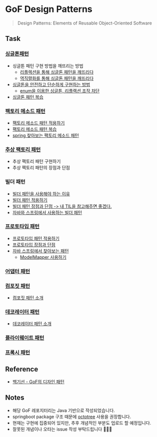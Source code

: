 # GoF Design Patterns
> Design Patterns: Elements of Reusable Object-Oriented Software

## Task
### [싱글톤패턴](./src/main/java/com/pattern/GoF/singleton)
* 싱글톤 패턴 구현 방법을 깨뜨리는 방법
    * [리플렉션을 통해 싱글톤 패턴을 깨뜨리다](src/test/java/com/pattern/GoF/singleton/crashSingleton/SettingsTest.java)
    * [역직렬화를 통해 싱글톤 패턴을 깨뜨리다](src/test/java/com/pattern/GoF/singleton/crashSingleton/SettingsTest2.java)  
* [싱글톤을 안전하고 단순하게 구현하는 방법](./src/main/java/com/pattern/GoF/singleton/enumType/Settings.java)
    * [enum을 이용한 싱글톤, 리플랙션 조작 차단](./src/test/java/com/pattern/GoF/singleton/enumType/SettingsTest.java)
* [싱글톤 패턴 복습](./readmeFiles/singleton-review.md)

### [팩토리 메소드 패턴](./readmeFiles/Factory-pattern.md)
* [팩토리 메소드 패턴 적용하기](./src/main/java/com/pattern/GoF/factory/applied)
* [팩토리 메소드 패턴 복습](./readmeFiles/factory-pattern-review.md)
* [spring 찾아보는 팩토리 메소드 패턴](./src/main/java/com/pattern/GoF/factory/spring)

### [추상 팩토리 패턴](./readmeFiles/abstract-factory-pattern.md)
* 추상 팩토리 패턴 구현하기
* 추상 팩토리 패턴의 장점과 단점

### 빌더 패턴
* [빌더 패턴을 사용해야 하는 이유](./src/main/java/com/pattern/GoF/builder/motivation)
* [빌더 패턴 적용하기](./src/main/java/com/pattern/GoF/builder/pattern)
* [빌더 패턴 장점과 단점 -> 내 TIL을 참고해주면 좋겠다.](https://github.com/jyeonjyan/TIL/blob/master/Lecture/JAVA/builder-pattern.md)
* [자바와 스프링에서 사용하는 빌더 패턴](./src/main/java/com/pattern/GoF/builder/spring)

### [프로토타입 패턴](./readmeFiles/prototype-pattern.md)
* [프로토타입 패턴 적용하기](./src/main/java/com/pattern/GoF/prototype/example)
* [프로토타입 장점과 단점](./readmeFiles/prototype-pattern-review.md)
* [자바 스프링에서 찾아보는 패턴](./src/main/java/com/pattern/GoF/prototype/spring/modelmapper)
  * [ModelMapper 사용하기](https://github.com/jyeonjyan/TIL/blob/master/Spring/SpringBoot/modelmapper-love.md)
  
### [어댑터 패턴](./src/main/java/com/pattern/GoF/adapter)

### [컴포짓 패턴](./src/main/java/com/pattern/GoF/composite)
* [컴포짓 패턴 소개](./readmeFiles/composite-pattern.md)

### [데코레이터 패턴](./src/main/java/com/pattern/GoF/decorator)
* [데코레이터 패턴 소개]()

### [플라이웨이트 패턴](./src/main/java/com/pattern/GoF/flyweight)

### [프록시 패턴](./src/main/java/com/pattern/GoF/proxy)

## Reference
* [백기선 - GoF의 디자인 패턴](https://inf.run/kdrm)

## Notes
* 해당 GoF 레포지터리는 Java 기반으로 작성되었습니다.
* springboot package 구조 때문에 [octotree](https://www.octotree.io/) 사용을 권장합니다.
* 현재는 구현에 집중되어 있지만, 추후 개념적인 부분도 업로드 할 예정입니다.
* 잘못된 개념이나 오타는 issue 작성 부탁드립니다 🙇🏻‍♂️
